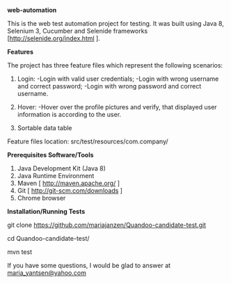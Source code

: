 **web-automation**

This is the web test automation project for testing. It was built using Java 8, Selenium 3, Cucumber and Selenide frameworks [http://selenide.org/index.html ].

**Features**

The project has three feature files which represent the following scenarios:

1. Login:
-Login with valid user credentials;
-Login with wrong username and correct password;
-Login with wrong password and correct username.

2. Hover:
-Hover over the profile pictures and verify, that displayed user information is according to the user.
   
3. Sortable data table

Feature files location:
src/test/resources/com.company/

**Prerequisites Software/Tools**

1. Java Development Kit (Java 8)
2. Java Runtime Environment
3. Maven [ http://maven.apache.org/ ]
4. Git [ http://git-scm.com/downloads ]
5. Chrome browser

**Installation/Running Tests**

git clone https://github.com/mariajanzen/Quandoo-candidate-test.git

cd Quandoo-candidate-test/

mvn test

If you have some questions, I would be glad to answer at maria_yantsen@yahoo.com
